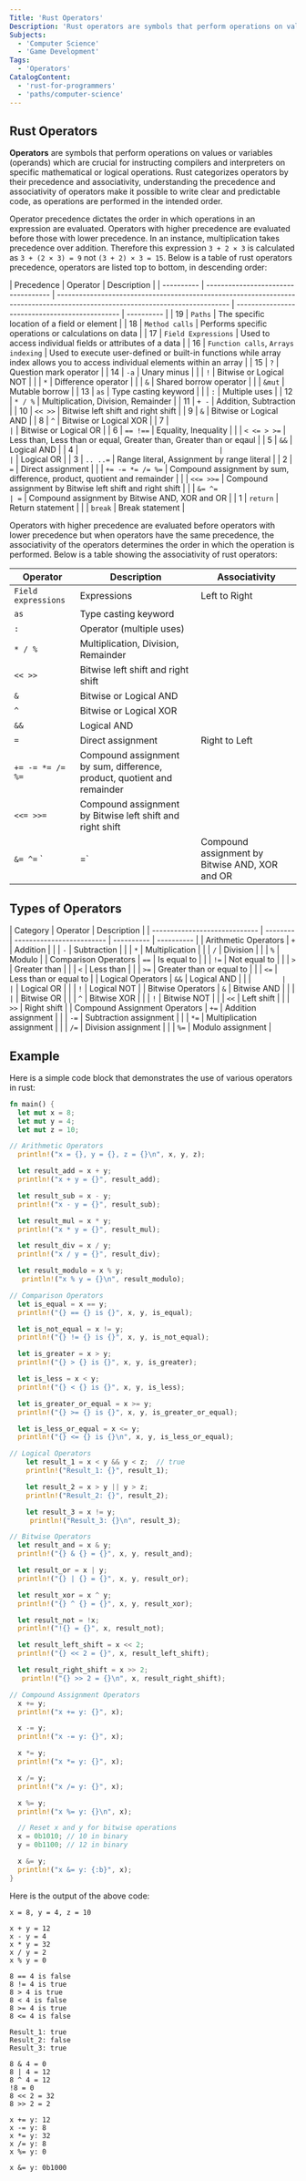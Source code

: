 ```yaml
---
Title: 'Rust Operators'
Description: 'Rust operators are symbols that perform operations on values or variables, guiding compilers and interpreters in computing specific mathematical or logical operations.'
Subjects:
  - 'Computer Science'
  - 'Game Development'
Tags:
  - 'Operators'
CatalogContent:
  - 'rust-for-programmers'
  - 'paths/computer-science'
---
```


## Rust Operators

**Operators** are symbols that perform operations on values or variables (operands) which are crucial for instructing compilers and interpreters on specific mathematical or logical operations. Rust categorizes operators by their precedence and associativity, understanding the precedence and associativity of operators make it possible to write clear and predictable code, as operations are performed in the intended order.

Operator precedence dictates the order in which operations in an expression are evaluated. Operators with higher precedence are evaluated before those with lower precedence. In an instance, multiplication takes precedence over addition. Therefore this expression `3 + 2 × 3` is calculated as `3 + (2 × 3) = 9` not `(3 + 2) × 3 = 15`.
Below is a table of rust operators precedence, operators are listed top to bottom, in descending order:

| Precedence | Operator                            | Description                                                                                                                   |
| ---------- | ----------------------------------- | ----------------------------------------------------------------------------------------------------------------------------- | ---------------------------------------------- | ---------- |
| 19         | `Paths`                             | The specific location of a field or element                                                                                   |
| 18         | `Method calls`                      | Performs specific operations or calculations on data                                                                          |
| 17         | `Field Expressions`                 | Used to access individual fields or attributes of a data                                                                      |
| 16         | `Function calls`, `Arrays indexing` | Used to execute user-defined or built-in functions while array index allows you to access individual elements within an array |
| 15         | `?`                                 | Question mark operator                                                                                                        |
| 14         | `-a`                                | Unary minus                                                                                                                   |
|            | `!`                                 | Bitwise or Logical NOT                                                                                                        |
|            | `*`                                 | Difference operator                                                                                                           |
|            | `&`                                 | Shared borrow operator                                                                                                        |
|            | `&mut`                              | Mutable borrow                                                                                                                |
| 13         | `as`                                | Type casting keyword                                                                                                          |
|            | `:`                                 | Multiple uses                                                                                                                 |
| 12         | `* / %`                             | Multiplication, Division, Remainder                                                                                           |
| 11         | `+ -`                               | Addition, Subtraction                                                                                                         |
| 10         | `<< >>`                             | Bitwise left shift and right shift                                                                                            |
| 9          | `&`                                 | Bitwise or Logical AND                                                                                                        |
| 8          | `^`                                 | Bitwise or Logical XOR                                                                                                        |
| 7          | `                                   | `                                                                                                                             | Bitwise or Logical OR                          |
| 6          | `== !==`                            | Equality, Inequality                                                                                                          |
|            | `< <= > >=`                         | Less than, Less than or equal, Greater than, Greater than or eqaul                                                            |
| 5          | `&&`                                | Logical AND                                                                                                                   |
| 4          | `                                   |                                                                                                                               | `                                              | Logical OR |
| 3          | `.. ..=`                            | Range literal, Assignment by range literal                                                                                    |
| 2          | `=`                                 | Direct assignment                                                                                                             |
|            | `+= -= *= /= %=`                    | Compound assignment by sum, difference, product, quotient and remainder                                                       |
|            | `<<= >>=`                           | Compound assignment by Bitwise left shift and right shift                                                                     |
|            | `&= ^=` `                           | =`                                                                                                                            | Compound assignment by Bitwise AND, XOR and OR |
| 1          | `return`                            | Return statement                                                                                                              |
|            | `break`                             | Break statement                                                                                                               |

Operators with higher precedence are evaluated before operators with lower precedence but when operators have the same precedence, the associativity of the operators determines the order in which the operation is performed.
Below is a table showing the associativity of rust operators:

| Operator            | Description                                                             | Associativity                                  |
| ------------------- | ----------------------------------------------------------------------- | ---------------------------------------------- |
| `Field expressions` | Expressions                                                             | Left to Right                                  |
| `as`                | Type casting keyword                                                    |
| `:`                 | Operator (multiple uses)                                                |
| `* / %`             | Multiplication, Division, Remainder                                     |
| `<< >>`             | Bitwise left shift and right shift                                      |
| `&`                 | Bitwise or Logical AND                                                  |
| `^`                 | Bitwise or Logical XOR                                                  |
| `&&`                | Logical AND                                                             |
| `=`                 | Direct assignment                                                       | Right to Left                                  |
| `+= -= *= /= %=`    | Compound assignment by sum, difference, product, quotient and remainder |
| `<<= >>=`           | Compound assignment by Bitwise left shift and right shift               |
| `&= ^=` `           | =`                                                                      | Compound assignment by Bitwise AND, XOR and OR |

## Types of Operators

| Category                      | Operator | Description               |
| ----------------------------- | -------- | ------------------------- | ---------- | ---------- |
| Arithmetic Operators          | `+`      | Addition                  |
|                               | `-`      | Subtraction               |
|                               | `*`      | Multiplication            |
|                               | `/`      | Division                  |
|                               | `%`      | Modulo                    |
| Comparison Operators          | `==`     | Is equal to               |
|                               | `!=`     | Not equal to              |
|                               | `>`      | Greater than              |
|                               | `<`      | Less than                 |
|                               | `>=`     | Greater than or equal to  |
|                               | `<=`     | Less than or equal to     |
| Logical Operators             | `&&`     | Logical AND               |
|                               | `        |                           | `          | Logical OR |
|                               | `!`      | Logical NOT               |
| Bitwise Operators             | `&`      | Bitwise AND               |
|                               | `        | `                         | Bitwise OR |
|                               | `^`      | Bitwise XOR               |
|                               | `!`      | Bitwise NOT               |
|                               | `<<`     | Left shift                |
|                               | `>>`     | Right shift               |
| Compound Assignment Operators | `+=`     | Addition assignment       |
|                               | `-=`     | Subtraction assignment    |
|                               | `*=`     | Multiplication assignment |
|                               | `/=`     | Division assignment       |
|                               | `%=`     | Modulo assignment         |

## Example

Here is a simple code block that demonstrates the use of various operators in rust:

```rust
fn main() {
  let mut x = 8;
  let mut y = 4;
  let mut z = 10;

// Arithmetic Operators
  println!("x = {}, y = {}, z = {}\n", x, y, z);

  let result_add = x + y;
  println!("x + y = {}", result_add);

  let result_sub = x - y;
  println!("x - y = {}", result_sub);

  let result_mul = x * y;
  println!("x * y = {}", result_mul);

  let result_div = x / y;
  println!("x / y = {}", result_div);

  let result_modulo = x % y;
   println!("x % y = {}\n", result_modulo);

// Comparison Operators
  let is_equal = x == y;
  println!("{} == {} is {}", x, y, is_equal);

  let is_not_equal = x != y;
  println!("{} != {} is {}", x, y, is_not_equal);

  let is_greater = x > y;
  println!("{} > {} is {}", x, y, is_greater);

  let is_less = x < y;
  println!("{} < {} is {}", x, y, is_less);

  let is_greater_or_equal = x >= y;
  println!("{} >= {} is {}", x, y, is_greater_or_equal);

  let is_less_or_equal = x <= y;
  println!("{} <= {} is {}\n", x, y, is_less_or_equal);

// Logical Operators
    let result_1 = x < y && y < z;  // true
    println!("Result_1: {}", result_1);

    let result_2 = x > y || y > z;
    println!("Result_2: {}", result_2);

    let result_3 = x != y;
     println!("Result_3: {}\n", result_3);

// Bitwise Operators
  let result_and = x & y;
  println!("{} & {} = {}", x, y, result_and);

  let result_or = x | y;
  println!("{} | {} = {}", x, y, result_or);

  let result_xor = x ^ y;
  println!("{} ^ {} = {}", x, y, result_xor);

  let result_not = !x;
  println!("!{} = {}", x, result_not);

  let result_left_shift = x << 2;
  println!("{} << 2 = {}", x, result_left_shift);

  let result_right_shift = x >> 2;
   println!("{} >> 2 = {}\n", x, result_right_shift);

// Compound Assignment Operators
  x += y;
  println!("x += y: {}", x);

  x -= y;
  println!("x -= y: {}", x);

  x *= y;
  println!("x *= y: {}", x);

  x /= y;
  println!("x /= y: {}", x);

  x %= y;
  println!("x %= y: {}\n", x);

  // Reset x and y for bitwise operations
  x = 0b1010; // 10 in binary
  y = 0b1100; // 12 in binary

  x &= y;
  println!("x &= y: {:b}", x);
}
```

Here is the output of the above code:

```
x = 8, y = 4, z = 10

x + y = 12
x - y = 4
x * y = 32
x / y = 2
x % y = 0

8 == 4 is false
8 != 4 is true
8 > 4 is true
8 < 4 is false
8 >= 4 is true
8 <= 4 is false

Result_1: true
Result_2: false
Result_3: true

8 & 4 = 0
8 | 4 = 12
8 ^ 4 = 12
!8 = 0
8 << 2 = 32
8 >> 2 = 2

x += y: 12
x -= y: 8
x *= y: 32
x /= y: 8
x %= y: 0

x &= y: 0b1000
```
